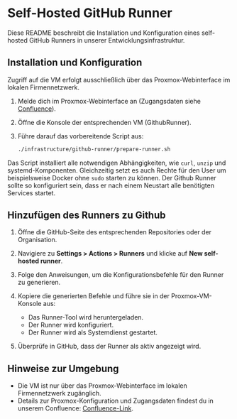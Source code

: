 # Self-Hosted GitHub Runner

Diese README beschreibt die Installation und Konfiguration eines self-hosted GitHub Runners in unserer Entwicklungsinfrastruktur.

## Installation und Konfiguration

Zugriff auf die VM erfolgt ausschließlich über das Proxmox-Webinterface im lokalen Firmennetzwerk.

1. Melde dich im Proxmox-Webinterface an (Zugangsdaten siehe [Confluence](https://qytera.atlassian.net/wiki/x/AYC4xQ)).

2. Öffne die Konsole der entsprechenden VM (GithubRunner).

3. Führe darauf das vorbereitende Script aus:
   ```bash
   ./infrastructure/github-runner/prepare-runner.sh
   ```

Das Script installiert alle notwendigen Abhängigkeiten, wie `curl`, `unzip` und systemd-Komponenten. Gleichzeitig setzt es auch Rechte für den User um beispielsweise Docker ohne `sudo` starten zu können. Der Github Runner sollte so konfiguriert sein, dass er nach einem Neustart alle benötigten Services startet.

## Hinzufügen des Runners zu Github

1. Öffne die GitHub-Seite des entsprechenden Repositories oder der Organisation.

2. Navigiere zu **Settings > Actions > Runners** und klicke auf **New self-hosted runner**.

3. Folge den Anweisungen, um die Konfigurationsbefehle für den Runner zu generieren.

4. Kopiere die generierten Befehle und führe sie in der Proxmox-VM-Konsole aus:
   - Das Runner-Tool wird heruntergeladen.
   - Der Runner wird konfiguriert.
   - Der Runner wird als Systemdienst gestartet.

5. Überprüfe in GitHub, dass der Runner als aktiv angezeigt wird.

## Hinweise zur Umgebung

- Die VM ist nur über das Proxmox-Webinterface im lokalen Firmennetzwerk zugänglich.
- Details zur Proxmox-Konfiguration und Zugangsdaten findest du in unserem Confluence: [Confluence-Link](https://qytera.atlassian.net/wiki/x/AYC4xQ).
